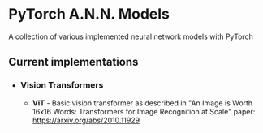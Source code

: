 # PyTorch A.N.N. Models
A collection of various implemented neural network models with PyTorch

## Current implementations

- ### Vision Transformers
  - <b>ViT</b> - Basic vision transformer as described in "An Image is Worth 16x16 Words: Transformers for Image Recognition at Scale" paper: https://arxiv.org/abs/2010.11929
